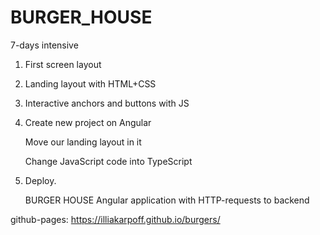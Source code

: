 # BURGER_HOUSE
7-days intensive

1. First screen layout

2. Landing layout with HTML+CSS

3. Interactive anchors and buttons with JS

4.  Create new project on Angular
  
    Move our landing layout in it
     
    Change JavaScript code into TypeScript

5. Deploy.

   BURGER HOUSE
Angular application with HTTP-requests to backend

github-pages: https://illiakarpoff.github.io/burgers/
